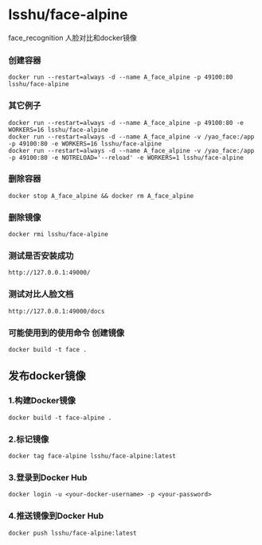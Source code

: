 # lsshu/face-alpine
face_recognition 人脸对比和docker镜像

### 创建容器
```shell
docker run --restart=always -d --name A_face_alpine -p 49100:80 lsshu/face-alpine
```

### 其它例子
```shell
docker run --restart=always -d --name A_face_alpine -p 49100:80 -e WORKERS=16 lsshu/face-alpine
docker run --restart=always -d --name A_face_alpine -v /yao_face:/app -p 49100:80 -e WORKERS=16 lsshu/face-alpine
docker run --restart=always -d --name A_face_alpine -v /yao_face:/app -p 49100:80 -e NOTRELOAD='--reload' -e WORKERS=1 lsshu/face-alpine
```

### 删除容器
```shell
docker stop A_face_alpine && docker rm A_face_alpine
```

### 删除镜像
```shell
docker rmi lsshu/face-alpine
```

### 测试是否安装成功
```http request
http://127.0.0.1:49000/
```

### 测试对比人脸文档
```http request
http://127.0.0.1:49000/docs
```

### 可能使用到的使用命令 创建镜像
```shell
docker build -t face .
```

## 发布docker镜像
### 1.构建Docker镜像
```shell
docker build -t face-alpine .
```

### 2.标记镜像
```shell
docker tag face-alpine lsshu/face-alpine:latest
```

### 3.登录到Docker Hub
```shell
docker login -u <your-docker-username> -p <your-password>
```

### 4.推送镜像到Docker Hub
```shell
docker push lsshu/face-alpine:latest
```